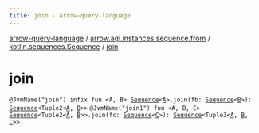 ```yaml
---
title: join - arrow-query-language
---
```


[arrow-query-language](../../index.html) / [arrow.aql.instances.sequence.from](../index.html) / [kotlin.sequences.Sequence](index.html) / [join](./join.html)

# join

`@JvmName("join") infix fun <A, B> `[`Sequence`](https://kotlinlang.org/api/latest/jvm/stdlib/kotlin.sequences/-sequence/index.html)`<`[`A`](join.html#A)`>.join(fb: `[`Sequence`](https://kotlinlang.org/api/latest/jvm/stdlib/kotlin.sequences/-sequence/index.html)`<`[`B`](join.html#B)`>): `[`Sequence`](https://kotlinlang.org/api/latest/jvm/stdlib/kotlin.sequences/-sequence/index.html)`<Tuple2<`[`A`](join.html#A)`, `[`B`](join.html#B)`>>`
`@JvmName("join1") fun <A, B, C> `[`Sequence`](https://kotlinlang.org/api/latest/jvm/stdlib/kotlin.sequences/-sequence/index.html)`<Tuple2<`[`A`](join.html#A)`, `[`B`](join.html#B)`>>.join(fc: `[`Sequence`](https://kotlinlang.org/api/latest/jvm/stdlib/kotlin.sequences/-sequence/index.html)`<`[`C`](join.html#C)`>): `[`Sequence`](https://kotlinlang.org/api/latest/jvm/stdlib/kotlin.sequences/-sequence/index.html)`<Tuple3<`[`A`](join.html#A)`, `[`B`](join.html#B)`, `[`C`](join.html#C)`>>`